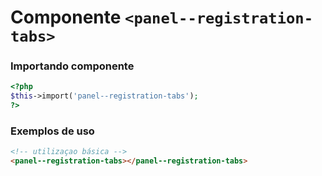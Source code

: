# Componente `<panel--registration-tabs>`

### Importando componente
```PHP
<?php 
$this->import('panel--registration-tabs');
?>
```
### Exemplos de uso
```HTML
<!-- utilizaçao básica -->
<panel--registration-tabs></panel--registration-tabs>

```